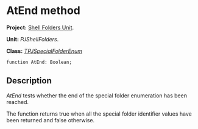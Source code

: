 # AtEnd method #

**Project:** [Shell Folders Unit](ShellFoldersUnit.md).

**Unit:** _PJShellFolders_.

**Class:** _[TPJSpecialFolderEnum](TPJSpecialFolderEnum.md)_

```
function AtEnd: Boolean;
```

## Description ##

_AtEnd_ tests whether the end of the special folder enumeration has been reached.

The function returns true when all the special folder identifier values have been returned and false otherwise.